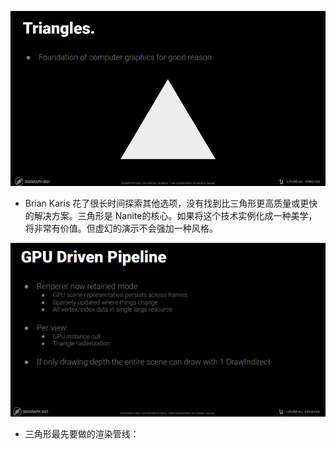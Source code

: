 ![Minion](.\IMG\00.png)
- Brian Karis 花了很长时间探索其他选项，没有找到比三角形更高质量或更快的解决方案。三角形是 Nanite的核心。如果将这个技术实例化成一种美学，将非常有价值。但虚幻的演示不会强加一种风格。


![Minion](.\IMG\01.png)
- 三角形最先要做的渲染管线：